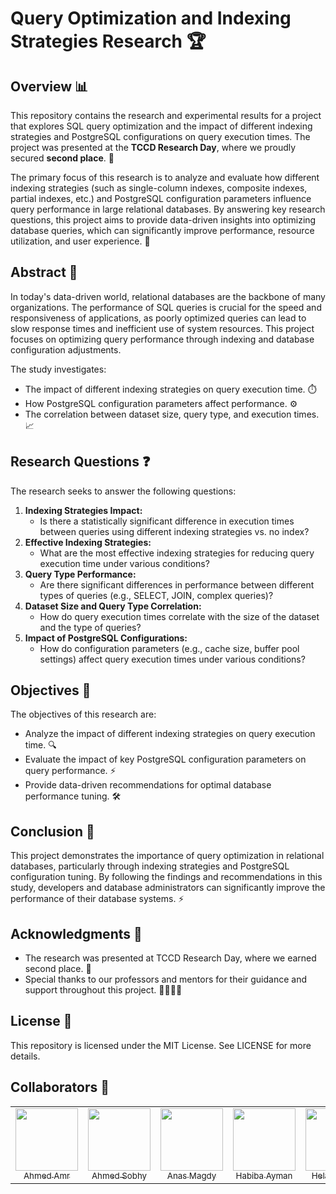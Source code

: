 # Query Optimization and Indexing Strategies Research 🏆

## Overview 📊

This repository contains the research and experimental results for a project that explores SQL query optimization and the impact of different indexing strategies and PostgreSQL configurations on query execution times. The project was presented at the **TCCD Research Day**, where we proudly secured **second place**. 🎉

The primary focus of this research is to analyze and evaluate how different indexing strategies (such as single-column indexes, composite indexes, partial indexes, etc.) and PostgreSQL configuration parameters influence query performance in large relational databases. By answering key research questions, this project aims to provide data-driven insights into optimizing database queries, which can significantly improve performance, resource utilization, and user experience. 🚀

## Abstract 📜

In today's data-driven world, relational databases are the backbone of many organizations. The performance of SQL queries is crucial for the speed and responsiveness of applications, as poorly optimized queries can lead to slow response times and inefficient use of system resources. This project focuses on optimizing query performance through indexing and database configuration adjustments.

The study investigates:

- The impact of different indexing strategies on query execution time. ⏱️
- How PostgreSQL configuration parameters affect performance. ⚙️
- The correlation between dataset size, query type, and execution times. 📈

## Research Questions ❓

The research seeks to answer the following questions:

1. **Indexing Strategies Impact:**  
   - Is there a statistically significant difference in execution times between queries using different indexing strategies vs. no index?
2. **Effective Indexing Strategies:**  
   - What are the most effective indexing strategies for reducing query execution time under various conditions?
3. **Query Type Performance:**  
   - Are there significant differences in performance between different types of queries (e.g., SELECT, JOIN, complex queries)?
4. **Dataset Size and Query Type Correlation:**  
   - How do query execution times correlate with the size of the dataset and the type of queries?
5. **Impact of PostgreSQL Configurations:**  
   - How do configuration parameters (e.g., cache size, buffer pool settings) affect query execution times under various conditions?

## Objectives 🎯

The objectives of this research are:

- Analyze the impact of different indexing strategies on query execution time. 🔍
- Evaluate the impact of key PostgreSQL configuration parameters on query performance. ⚡
- Provide data-driven recommendations for optimal database performance tuning. 🛠️

## Conclusion 🎉

This project demonstrates the importance of query optimization in relational databases, particularly through indexing strategies and PostgreSQL configuration tuning. By following the findings and recommendations in this study, developers and database administrators can significantly improve the performance of their database systems. ⚡

## Acknowledgments 🙏

- The research was presented at TCCD Research Day, where we earned second place. 🥈
- Special thanks to our professors and mentors for their guidance and support throughout this project. 👩‍🏫👨‍🏫

## License 📜

This repository is licensed under the MIT License. See LICENSE for more details.

## Collaborators 🌟

<table>
<tr>
  <td align = "center"> 
	<a href = "https://github.com/AhmedAmrNabil">
	  <img src = "https://github.com/AhmedAmrNabil.png" width = 100>
	  <br />
	  <sub> Ahmed Amr </sub>
	</a>
  </td>
  <td align = "center"> 
	<a href = "https://github.com/AhmedSobhy01">
	  <img src = "https://github.com/AhmedSobhy01.png" width = 100>
	  <br />
	  <sub> Ahmed Sobhy </sub>
	</a>
  </td>
  <td align = "center"> 
	<a href = "https://github.com/Mag-D-Anas">
	  <img src = "https://github.com/Mag-D-Anas.png" width = 100>
	  <br />
	  <sub> Anas Magdy </sub>
	</a>
  </td>
  <td align = "center"> 
	<a href = "https://github.com/habibayman">
	  <img src = "https://github.com/habibayman.png" width = 100>
	  <br />
	  <sub> Habiba Ayman </sub>
	</a>
  </td>
  <td align = "center"> 
	<a href = "https://github.com/HelanaNady">
	  <img src = "https://github.com/HelanaNady.png" width = 100>
	  <br />
	  <sub> Helana Nady </sub>
	</a>
  </td>
  <td align = "center"> 
	<a href = "https://github.com/OmarGamal10">
	  <img src = "https://github.com/OmarGamal10.png" width = 100>
	  <br />
	  <sub> Omar Gamal </sub>
	</a>
  </td>
</tr>
</table>
